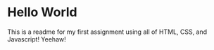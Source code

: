 # Hello World

This is a readme for my first assignment using all of HTML, CSS, and Javascript! Yeehaw!